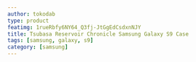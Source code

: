```yaml
---
author: tokodab
type: product
featimg: 1rueRbfy6NY64_Q3fj-JtGgEdCsdxnNJY
title: Tsubasa Reservoir Chronicle Samsung Galaxy S9 Case
tags: [samsung, galaxy, s9]
category: [samsung]
---
```

